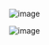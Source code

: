 ![image](https://lh3.googleusercontent.com/pzTVTYqv18bMpzexRqfCd66O7ez7_-_XZKKYuQGwxCgnq6v_uhjaaho5NhvSXEXP3EQ2cBU4K8Y9pRu7AMt0fPjsi9PFALo7ank1u5AJNUQ4FLhajl0gghlwnYOqxMjevuPy3lnbMCAzaqF0dup_tPJUiWtXaeZUCNqAJfjESKzAoKjEogQeYQvAtqP9MT_-A-G6seWJGsRuEW5azkqjUspbf4VRzXClPwK48v-eLBDtBJ7ufrJxuDhw57DUMcgAYUY_y588QIy9-yjo9cGgRMog8FBzu1CpPcXn-iYxeNuhXfM8nxIMETdCjrCK8hGezsm7NMEmjUpBXsDiBrBullCaAn9B_h187mhxJw478sP9FR71zWirgIoVkARn13wrwmmgDq7f1TwSt3sO81UecEVNtr0uoMIocoDikcbqxy4gdaSboHMTd-VnmwJTiCjK21dqCZYD5qpZfwIDboFIZqbnybo2exHz9cEDPV4Lb-nFV_oFv1NY9_J0E7x2sVzqG1WXenIsMVcJaEi9rN-ZMDvEKlkhDMeFP-cvBDTlfndtwdgNuyI8VwRx8E5B3mNg3a5iwkm0OBUWCHz5om7F7ka95mGcXIddWxaXXu2z7hKmWdV-96CPFpSsQnB7FxVrPwOMjX_LDZvyA86VzdZcK5Auomh6Gnc5Pb01LS-nzQYBQVEhGO25iFT1DAtr4raCNfBtMK5wIbCLj9eAGD5K8AGX=w1354-h757-no?authuser=0)

![image](https://lh3.googleusercontent.com/8BIkhTZ3YfzrmW_ixjxFcdLZ9DE6MsWVxdAn1Z6qj70eXd3i9d7WiLPTcqq1vDfe5Vwrif-PgV0VT5r-mw8vMRBCrcQnRo0O7KHV3Y024VsMiGGlgxmjzTqU_stdMqQ4xzZr1iKnwuycMJUPB5RAvF1eQ_-z0YSw8w-dUfEezqg0ge-k-ZuwZs0ZnL_bcdonUI7B5Ay_7pKkXSp0_jXh2FcB8sdyZESUEsWJ8ZV4b4q6TL7qC3Y_2Z-CIgAJj_z5RGtFvOirtVYN0H8kffSJS1zxLtwyFtSLaf6dAPO0DbXkCIxlPgRlhYJw7grDZM5aJw4o5LrlM7nCQIxC8qnUX8SjXhtwVB0ZXIybqYcRWSpb-lcvJaKlRLmdBO9B_nHprjpA_TNlVn2rNPCqbf9bDWz0fCaZkmFUpXNHrhlb8hUQnuBQyaKHMyk1UdhNpCn-Qm6y8mgPbW-qBbBX3TfgWovnLVDXHsuj1ZctEASrWrjOSTj9ErJqfqbsxjzCRe8LH1PB-hh6McJXUQwRYRolL7u-jKLrk_281aRPeKWvCsIoS7AElnY0Ek28lLXqxX7_W3FIn72fGuf614-rrs7FL2ptB5TrNh1_ZFqOA_f-0XiLTnV1qmqQQ4wmLoLRDU_D-K9VzwkImKoc6gsbF2c8IHMVmLjCORsaYliBvdqmvraM-fCnULP1GTtklR-Nvw8yF9Z9jGcHg69D1zGFc52DBRwC=w1343-h757-no?authuser=0)

